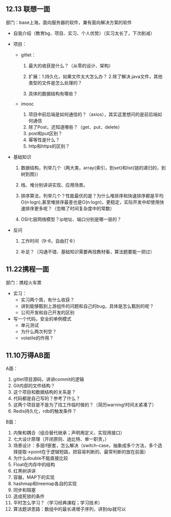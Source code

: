 ## 12.13 联想一面

部门：base上海，面向服务器的软件，兼有面向解决方案的软件

+ 自我介绍（教育bg、项目、实习、个人优势）（实习太长了，下次削减）

+ 项目：

  + gitlet：

    1. 最大的收获是什么？（从零的设计、架构）

    2. 扩展：1.持久化，如果文件太大怎么办？ 2.除了解决.java文件，其他类型的文件是怎么处理的？

    3. 具体的数据结构有哪些？

  + imooc

    1. 项目中前后端是如何通信的？（axios），其实这里想问的是前后端如何通信
    2. 除了Post，还知道哪些？（get、put、delete）
    3. post和put区别？
    4. 幂等性是什么？
    5. http和https的区别？

+ 基础知识

  1. 数据结构，列举几个（两大类，array{索引，到set}和list{链的递归的，到树到图}）

  2. 栈、堆分别讲讲实现、应用场景。

  3. 排序算法，列举几个？性能最优的是？为什么堆排序和快速排序都是平均O(n·logn),甚至堆排序最差也是O(n·logn)，更稳定，实际开发中却使用快速排序更多呢？（忽略了时间复杂度中的常数）

  4. OSI七层网络模型？ip地址、端口分别是哪一层的？


+ 反问

  1. 工作时间（9-6，自由打卡）

  2. 补足？（沟通不错、基础知识需要再找教材看，算法题要能一把过）

     











## 11.22携程一面

部门：携程火车票

+ 实习：
  + 实习两个周，有什么收获？
  + 讲到能够甄别上游组件的问题和自己的bug，具体是怎么甄别的呢？
  + 公司开发和自己开发的区别
+ 写一个代码，安全的单例模式
  + 单元测试
  + 为什么两次判空？
  + volatile的作用？







## 11.10万得AB面

A面：

1. gitlet项目源码，讲讲commit的逻辑
2. Git内部的文件结构？
3. 这个项目和数据结构的关系是？
4. 代码都是自己写的？参考了什么？
5. 这两个项目是不是为了找工作临时做的？（简历warning!时间太紧凑了）
6. Redis持久化，rdb的触发条件？





B面：

1. 内聚和耦合（组合替代继承；声明用定义、实现用接口）
2. 七大设计原理（开闭原则、迪比特、单一职责，）
3. 场景设计：多层if嵌套，怎么解决（switch-case，抽象成多个方法，多个选择提取->point在于逻辑短路，把容易判断的、最常判断的放在前面）
4. 为什么double不能直接比较
5. Float在内存中的结构
6. 红黑树讲讲
7. 容器，MAP下的实现
8. hashmap和treemap各自的实现
9. 同步和阻塞
10. 造成死锁的条件
11. 平时怎么学习？（学习经典课程；学习技术）
12. 算法题讲思路：数组中的最长递增子序列，讲到dp就可以